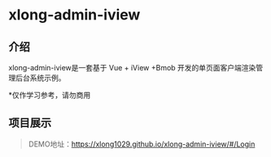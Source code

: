 # xlong-admin-iview

## 介绍

xlong-admin-iview是一套基于 Vue + iView +Bmob 开发的单页面客户端渲染管理后台系统示例。

*仅作学习参考，请勿商用

## 项目展示

> DEMO地址：https://xlong1029.github.io/xlong-admin-iview/#/Login
